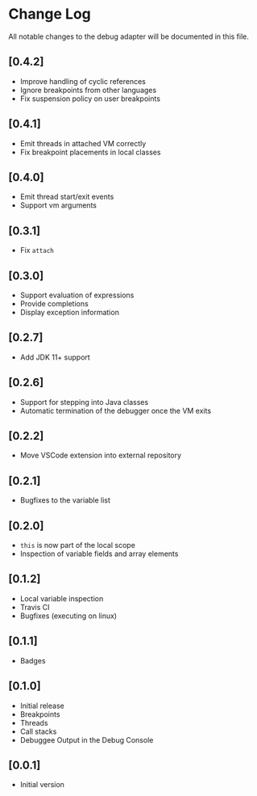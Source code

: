 # Change Log
All notable changes to the debug adapter will be documented in this file.

## [0.4.2]
- Improve handling of cyclic references
- Ignore breakpoints from other languages
- Fix suspension policy on user breakpoints

## [0.4.1]
- Emit threads in attached VM correctly
- Fix breakpoint placements in local classes

## [0.4.0]
- Emit thread start/exit events
- Support vm arguments

## [0.3.1]
- Fix `attach`

## [0.3.0]
- Support evaluation of expressions
- Provide completions
- Display exception information

## [0.2.7]
- Add JDK 11+ support

## [0.2.6]
- Support for stepping into Java classes
- Automatic termination of the debugger once the VM exits

## [0.2.2]
- Move VSCode extension into external repository

## [0.2.1]
- Bugfixes to the variable list

## [0.2.0]
- `this` is now part of the local scope
- Inspection of variable fields and array elements

## [0.1.2]
- Local variable inspection
- Travis CI
- Bugfixes (executing on linux)

## [0.1.1]
- Badges

## [0.1.0]
- Initial release
- Breakpoints
- Threads
- Call stacks
- Debuggee Output in the Debug Console

## [0.0.1]
- Initial version
